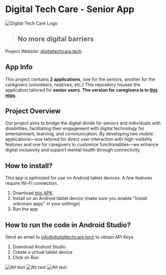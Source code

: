 # Digital Tech Care - Senior App
![Digital Tech Care Logo](https://github.com/haydenhuyp/DigitalTechCare/assets/63182335/6faf9f28-52a5-482a-8ec2-829f26d7e5ed)
> ## **No more digital barriers**


Project Website: [digitaltechcare.tech](https://digitaltechcare.tech/)
## App Info
This project contains **2  applications**, one for the seniors, another for the caregivers (volunteers, relatives, etc.)
This repository houses the application tailored for **senior users**.
**The version for caregivers is in [this repo](https://github.com/haydenhuyp/DigitalTechCare_Caregiver).**

## Project Overview
Our project aims to bridge the digital divide for seniors and individuals with disabilities, facilitating their engagement with digital technology for entertainment, learning, and communication. By developing two mobile applications—one tailored for direct user interaction with high-visibility features and one for caregivers to customize functionalities—we enhance digital inclusivity and support mental health through connectivity

## How to install?
This app is optimized for use on Android tablet devices.
A few features require Wi-Fi connection.
1. Download [this APK](https://drive.google.com/file/d/1PFAu9-1z4rZn_uMqeKmUqedgG4haHmcE/view?usp=sharing).
2. Install on an Android tablet device (make sure you enable "Install unknown apps" in your settings)
3. Run the app

## How to run the code in Android Studio?
Send an email to info@digitaltechcare.tech to obtain API Keys
1. Download Android Studio
2. Create a virtual tablet device
3. Click on Run

![Alt text](https://forthebadge.com/images/badges/made-with-java.png)
![Alt text](https://forthebadge.com/images/badges/built-for-android.png)
![Alt text](https://forthebadge.com/images/badges/built-with-love.png)
